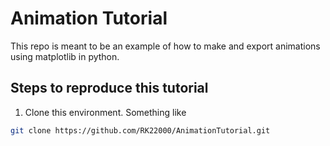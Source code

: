 # Animation Tutorial

This repo is meant to be an example of how to make and export animations using matplotlib in python.

## Steps to reproduce this tutorial

1. Clone this environment. Something like

```sh
git clone https://github.com/RK22000/AnimationTutorial.git
```
